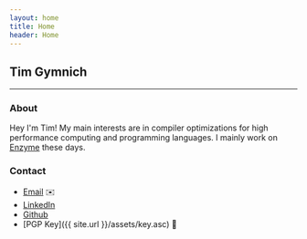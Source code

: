 ```yaml
---
layout: home
title: Home
header: Home
---
```


## Tim Gymnich
--- 

### About

Hey I'm Tim! My main interests are in compiler optimizations for high performance computing and programming languages. I mainly work on [Enzyme](https://enzyme.mit.edu) these days.

### Contact

- [Email](mailto:tim@gymni.ch) ✉️
- [LinkedIn](https://www.linkedin.com/in/tgymnich)
- [Github](https://github.com/tgymnich)
- [PGP Key]({{ site.url }}/assets/key.asc) 🔐
